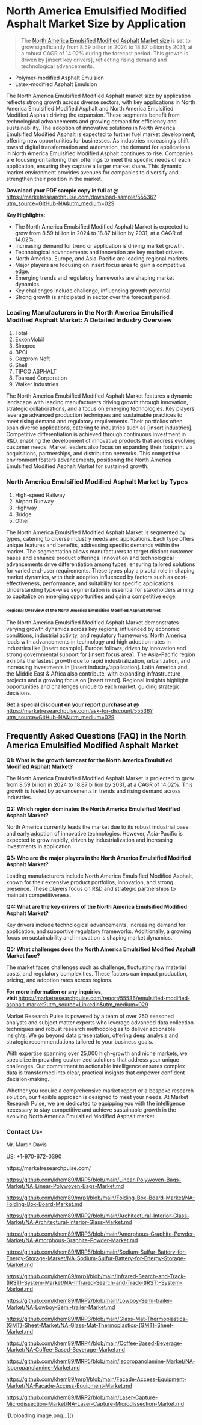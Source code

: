 <h1>North America Emulsified Modified Asphalt Market&nbsp;Size by Application</h1><blockquote><p>The <a href="https://marketresearchpulse.com/download-sample/55536?utm_source=GitHub-NA&amp;utm_medium=029">North America Emulsified Modified Asphalt Market size</a> is set to grow significantly from 8.59 billion in 2024 to 18.87 billion by 2031, at a robust CAGR of 14.02% during the forecast period. This growth is driven by [insert key drivers], reflecting rising demand and technological advancements.</p></blockquote><ul><li>Polymer-modified Asphalt Emulsion<li> Latex-modified Asphalt Emulsion</li></ul><p>The North America Emulsified Modified Asphalt market size by application reflects strong growth across diverse sectors, with key applications in North America Emulsified Modified Asphalt and North America Emulsified Modified Asphalt driving the expansion. These segments benefit from technological advancements and growing demand for efficiency and sustainability. The adoption of innovative solutions in North America Emulsified Modified Asphalt is expected to further fuel market development, offering new opportunities for businesses. As industries increasingly shift toward digital transformation and automation, the demand for applications in North America Emulsified Modified Asphalt continues to rise. Companies are focusing on tailoring their offerings to meet the specific needs of each application, ensuring they capture a larger market share. This dynamic market environment provides avenues for companies to diversify and strengthen their position in the market.</p><p><strong>Download your PDF sample copy in full at @ </strong><a href="https://marketresearchpulse.com/download-sample/55536?utm_source=GitHub-NA&amp;utm_medium=029">https://marketresearchpulse.com/download-sample/55536?utm_source=GitHub-NA&amp;utm_medium=029</a></p><p><strong>Key Highlights: </strong></p><ul><li>The North America Emulsified Modified Asphalt Market is expected to grow from 8.59 billion in 2024 to 18.87 billion by 2031, at a CAGR of 14.02%.</li><li>Increasing demand for trend or application is driving market growth.</li><li>Technological advancements and innovation are key market drivers.</li><li>North America, Europe, and Asia-Pacific are leading regional markets.</li><li>Major players are focusing on insert focus area to gain a competitive edge.</li><li>Emerging trends and regulatory frameworks are shaping market dynamics.</li><li>Key challenges include challenge, influencing growth potential.</li><li>Strong growth is anticipated in sector over the forecast period.</li></ul><h3>Leading Manufacturers in the North America Emulsified Modified Asphalt Market: A Detailed Industry Overview</h3><ol><li>Total</li><li>ExxonMobil</li><li>Sinopec</li><li>BPCL</li><li>Gazprom Neft</li><li>Shell</li><li>TIPCO ASPHALT</li><li>Toaroad Corporation</li><li>Walker Industries</li></ol><div class="flex max-w-full flex-col flex-grow"><div class="min-h-8 text-message flex w-full flex-col items-end gap-2 whitespace-normal break-words [.text-message+&amp;]:mt-5" dir="auto" data-message-author-role="assistant" data-message-id="fd8432e4-4910-450d-b182-61b7bfb0a01f" data-message-model-slug="gpt-4o"><div class="flex w-full flex-col gap-1 empty:hidden first:pt-[3px]"><div class="markdown prose w-full break-words dark:prose-invert light"><p>The North America Emulsified Modified Asphalt Market features a dynamic landscape with leading manufacturers driving growth through innovation, strategic collaborations, and a focus on emerging technologies. Key players leverage advanced production techniques and sustainable practices to meet rising demand and regulatory requirements. Their portfolios often span diverse applications, catering to industries such as [insert industries]. Competitive differentiation is achieved through continuous investment in R&amp;D, enabling the development of innovative products that address evolving customer needs. Market leaders also focus on expanding their footprint via acquisitions, partnerships, and distribution networks. This competitive environment fosters advancements, positioning the North America Emulsified Modified Asphalt Market for sustained growth.</p></div></div></div></div><h3>North America Emulsified Modified Asphalt Market by Types</h3><ol><li>High-speed Railway<li> Airport Runway<li> Highway<li> Bridge<li> Other</li></ol><div class="flex max-w-full flex-col flex-grow"><div class="min-h-8 text-message flex w-full flex-col items-end gap-2 whitespace-normal break-words [.text-message+&amp;]:mt-5" dir="auto" data-message-author-role="assistant" data-message-id="084470be-0bb7-4664-bddf-5156b4f41249" data-message-model-slug="gpt-4o-mini"><div class="flex w-full flex-col gap-1 empty:hidden first:pt-[3px]"><div class="markdown prose w-full break-words dark:prose-invert light"><p>The North America Emulsified Modified Asphalt Market is segmented by types, catering to diverse industry needs and applications. Each type offers unique features and benefits, addressing specific demands within the market. The segmentation allows manufacturers to target distinct customer bases and enhance product offerings. Innovation and technological advancements drive differentiation among types, ensuring tailored solutions for varied end-user requirements. These types play a pivotal role in shaping market dynamics, with their adoption influenced by factors such as cost-effectiveness, performance, and suitability for specific applications. Understanding type-wise segmentation is essential for stakeholders aiming to capitalize on emerging opportunities and gain a competitive edge.</p></div></div></div></div><h3><span style="font-size: 11px;">Regional Overview of the North America Emulsified Modified Asphalt Market</span></h3><div class="flex max-w-full flex-col flex-grow"><div class="min-h-8 text-message flex w-full flex-col items-end gap-2 whitespace-normal break-words [.text-message+&amp;]:mt-5" dir="auto" data-message-author-role="assistant" data-message-id="e9038762-ce64-4e30-91c9-9bd413514231" data-message-model-slug="gpt-4o-mini"><div class="flex w-full flex-col gap-1 empty:hidden first:pt-[3px]"><div class="markdown prose w-full break-words dark:prose-invert light"><p>The North America Emulsified Modified Asphalt Market demonstrates varying growth dynamics across key regions, influenced by economic conditions, industrial activity, and regulatory frameworks. North America leads with advancements in technology and high adoption rates in industries like [insert example]. Europe follows, driven by innovation and strong governmental support for [insert focus area]. The Asia-Pacific region exhibits the fastest growth due to rapid industrialization, urbanization, and increasing investments in [insert industry/application]. Latin America and the Middle East &amp; Africa also contribute, with expanding infrastructure projects and a growing focus on [insert trend]. Regional insights highlight opportunities and challenges unique to each market, guiding strategic decisions.</p></div></div></div></div><p><strong>Get a special discount on your report purchase at @ </strong><a href="https://marketresearchpulse.com/ask-for-discount/55536?utm_source=GitHub-NA&amp;utm_medium=029">https://marketresearchpulse.com/ask-for-discount/55536?utm_source=GitHub-NA&amp;utm_medium=029</a></p><h2>Frequently Asked Questions (FAQ) in the North America Emulsified Modified Asphalt Market</h2><p><strong>Q1: What is the growth forecast for the North America Emulsified Modified Asphalt Market?</strong></p><p>The North America Emulsified Modified Asphalt Market is projected to grow from 8.59 billion in 2024 to 18.87 billion by 2031, at a CAGR of 14.02%. This growth is fueled by advancements in trends and rising demand across industries.</p><p><strong>Q2: Which region dominates the North America Emulsified Modified Asphalt Market?</strong></p><p>North America currently leads the market due to its robust industrial base and early adoption of innovative technologies. However, Asia-Pacific is expected to grow rapidly, driven by industrialization and increasing investments in application.</p><p><strong>Q3: Who are the major players in the North America Emulsified Modified Asphalt Market?</strong></p><p>Leading manufacturers include North America Emulsified Modified Asphalt, known for their extensive product portfolios, innovation, and strong presence. These players focus on R&amp;D and strategic partnerships to maintain competitiveness.</p><p><strong>Q4: What are the key drivers of the North America Emulsified Modified Asphalt Market?</strong></p><p>Key drivers include technological advancements, increasing demand for application, and supportive regulatory frameworks. Additionally, a growing focus on sustainability and innovation is shaping market dynamics.</p><p><strong>Q5: What challenges does the North America Emulsified Modified Asphalt Market face?</strong></p><p>The market faces challenges such as challenge, fluctuating raw material costs, and regulatory complexities. These factors can impact production, pricing, and adoption rates across regions.</p><p><strong>For more information or any inquiries, visit&nbsp;</strong><a href="https://marketresearchpulse.com/report/55536/emulsified-modified-asphalt-market?utm_source=Linkedin&utm_medium=029">https://marketresearchpulse.com/report/55536/emulsified-modified-asphalt-market?utm_source=Linkedin&utm_medium=029</a></p><p>Market Research Pulse is powered by a team of over 250 seasoned analysts and subject matter experts who leverage advanced data collection techniques and robust research methodologies to deliver actionable insights. We go beyond data presentation, offering deep analysis and strategic recommendations tailored to your business goals.</p><p>With expertise spanning over 25,000 high-growth and niche markets, we specialize in providing customized solutions that address your unique challenges. Our commitment to actionable intelligence ensures complex data is transformed into clear, practical insights that empower confident decision-making.</p><p>Whether you require a comprehensive market report or a bespoke research solution, our flexible approach is designed to meet your needs. At Market Research Pulse, we are dedicated to equipping you with the intelligence necessary to stay competitive and achieve sustainable growth in the evolving North America Emulsified Modified Asphalt market.</p><h3><strong>Contact Us-</strong></h3><p>Mr. Martin Davis</p><p>US: +1-970-672-0390</p><p>https://marketresearchpulse.com/</p><p><a href="https://github.com/khem89/MRP5/blob/main/Linear-Polywoven-Bags-Market/NA-Linear-Polywoven-Bags-Market.md">https://github.com/khem89/MRP5/blob/main/Linear-Polywoven-Bags-Market/NA-Linear-Polywoven-Bags-Market.md</a></p><p><a href="https://github.com/khem89/mrp1/blob/main/Folding-Box-Board-Market/NA-Folding-Box-Board-Market.md">https://github.com/khem89/mrp1/blob/main/Folding-Box-Board-Market/NA-Folding-Box-Board-Market.md</a></p><p><a href="https://github.com/khem89/MRP2/blob/main/Architectural-Interior-Glass-Market/NA-Architectural-Interior-Glass-Market.md">https://github.com/khem89/MRP2/blob/main/Architectural-Interior-Glass-Market/NA-Architectural-Interior-Glass-Market.md</a></p><p><a href="https://github.com/khem89/MRP3/blob/main/Amorphous-Graphite-Powder-Market/NA-Amorphous-Graphite-Powder-Market.md">https://github.com/khem89/MRP3/blob/main/Amorphous-Graphite-Powder-Market/NA-Amorphous-Graphite-Powder-Market.md</a></p><p><a href="https://github.com/khem89/MRP5/blob/main/Sodium-Sulfur-Battery-for-Energy-Storage-Market/NA-Sodium-Sulfur-Battery-for-Energy-Storage-Market.md">https://github.com/khem89/MRP5/blob/main/Sodium-Sulfur-Battery-for-Energy-Storage-Market/NA-Sodium-Sulfur-Battery-for-Energy-Storage-Market.md</a></p><p><a href="https://github.com/khem89/mrp1/blob/main/Infrared-Search-and-Track-(IRST)-System-Market/NA-Infrared-Search-and-Track-(IRST)-System-Market.md">https://github.com/khem89/mrp1/blob/main/Infrared-Search-and-Track-(IRST)-System-Market/NA-Infrared-Search-and-Track-(IRST)-System-Market.md</a></p><p><a href="https://github.com/khem89/MRP2/blob/main/Lowboy-Semi-trailer-Market/NA-Lowboy-Semi-trailer-Market.md">https://github.com/khem89/MRP2/blob/main/Lowboy-Semi-trailer-Market/NA-Lowboy-Semi-trailer-Market.md</a></p><p><a href="https://github.com/khem89/MRP3/blob/main/Glass-Mat-Thermoplastics-(GMT)-Sheet-Market/NA-Glass-Mat-Thermoplastics-(GMT)-Sheet-Market.md">https://github.com/khem89/MRP3/blob/main/Glass-Mat-Thermoplastics-(GMT)-Sheet-Market/NA-Glass-Mat-Thermoplastics-(GMT)-Sheet-Market.md</a></p><p><a href="https://github.com/khem89/MRP4/blob/main/Coffee-Based-Beverage-Market/NA-Coffee-Based-Beverage-Market.md">https://github.com/khem89/MRP4/blob/main/Coffee-Based-Beverage-Market/NA-Coffee-Based-Beverage-Market.md</a></p><p><a href="https://github.com/khem89/MRP5/blob/main/Isopropanolamine-Market/NA-Isopropanolamine-Market.md">https://github.com/khem89/MRP5/blob/main/Isopropanolamine-Market/NA-Isopropanolamine-Market.md</a></p><p><a href="https://github.com/khem89/mrp1/blob/main/Facade-Access-Equipment-Market/NA-Facade-Access-Equipment-Market.md">https://github.com/khem89/mrp1/blob/main/Facade-Access-Equipment-Market/NA-Facade-Access-Equipment-Market.md</a></p><p><a href="https://github.com/khem89/MRP2/blob/main/Laser-Capture-Microdissection-Market/NA-Laser-Capture-Microdissection-Market.md">https://github.com/khem89/MRP2/blob/main/Laser-Capture-Microdissection-Market/NA-Laser-Capture-Microdissection-Market.md</a></p>
![Uploading image.png…]()
